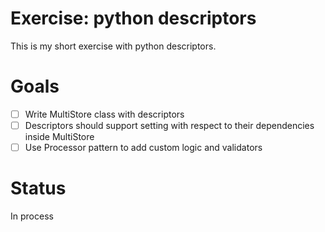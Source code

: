 # Exercise: python descriptors
This is my short exercise with python descriptors.

# Goals
* [ ] Write MultiStore class with descriptors
* [ ] Descriptors should support setting with respect to their dependencies inside MultiStore
* [ ] Use Processor pattern to add custom logic and validators

# Status
In process


